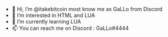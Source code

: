 - 👋 Hi, I’m @itakebitcoin most know me as GaLLo from Discord
- 👀 I’m interested in HTML and LUA
- 🌱 I’m currently learning LUA
- 📫 You can reach me on Discord : GaLLo#4444

<!---
itakebitcoin/itakebitcoin is a ✨ special ✨ repository because its `README.md` (this file) appears on your GitHub profile.
You can click the Preview link to take a look at your changes.
--->

